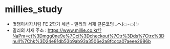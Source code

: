 # millies_study
- 멋쟁이사자처럼 FE 2학기 세션 - 밀리의 서재 클론코딩 \_へ(▭-▭)✨<br/>
- 밀리의 서재 주소 : https://www.millie.co.kr/?NaPm=ct%3Dmgg0ne9e%7Cci%3Dcheckout%7Ctr%3Dds%7Ctrx%3Dnull%7Chk%3D24e81db53b9ab93a3506e2a8fccca07aeee2986b
